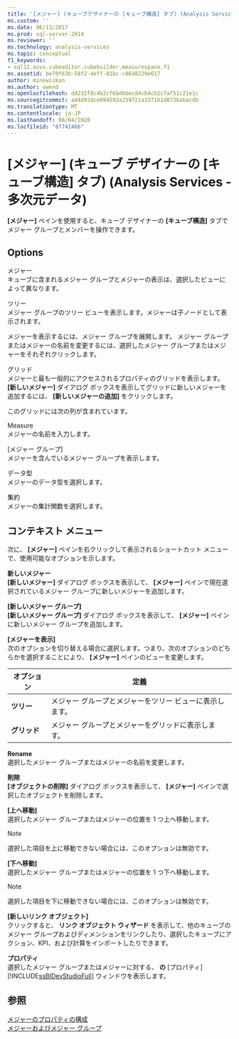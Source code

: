```yaml
---
title: '[メジャー] (キューブデザイナーの [キューブ構造] タブ) (Analysis Services 多次元データ) |Microsoft Docs'
ms.custom: ''
ms.date: 06/13/2017
ms.prod: sql-server-2014
ms.reviewer: ''
ms.technology: analysis-services
ms.topic: conceptual
f1_keywords:
- sql12.asvs.cubeeditor.cubebuilder.measurespane.f1
ms.assetid: be70f63b-58f2-4eff-81bc-c86d8229e617
author: minewiskan
ms.author: owend
ms.openlocfilehash: dd232f8c4b2cf6bd6becd4cb4cb2c7af51c21e1c
ms.sourcegitcommit: ad4d92dce894592a259721a1571b1d8736abacdb
ms.translationtype: MT
ms.contentlocale: ja-JP
ms.lasthandoff: 08/04/2020
ms.locfileid: "87741466"
---
```

# <a name="measures-cube-structure-tab-cube-designer-analysis-services---multidimensional-data"></a>[メジャー] (キューブ デザイナーの [キューブ構造] タブ) (Analysis Services - 多次元データ)
  **[メジャー]** ペインを使用すると、キューブ デザイナーの **[キューブ構造]** タブでメジャー グループとメンバーを操作できます。  
  
## <a name="options"></a>Options  
 メジャー  
 キューブに含まれるメジャー グループとメジャーの表示は、選択したビューによって異なります。  
  
 ツリー  
 メジャー グループのツリー ビューを表示します。メジャーは子ノードとして表示されます。  
  
 メジャーを表示するには、メジャー グループを展開します。 メジャー グループまたはメジャーの名前を変更するには、選択したメジャー グループまたはメジャーをそれぞれクリックします。  
  
 グリッド  
 メジャーと最も一般的にアクセスされるプロパティのグリッドを表示します。 **[新しいメジャー]** ダイアログ ボックスを表示してグリッドに新しいメジャーを追加するには、 **[新しいメジャーの追加]** をクリックします。  
  
 このグリッドには次の列が含まれています。  
  
 Measure  
 メジャーの名前を入力します。  
  
 [メジャー グループ]  
 メジャーを含んでいるメジャー グループを表示します。  
  
 データ型  
 メジャーのデータ型を選択します。  
  
 集約  
 メジャーの集計関数を選択します。  
  
## <a name="context-menu"></a>コンテキスト メニュー  
 次に、 **[メジャー]** ペインを右クリックして表示されるショートカット メニューで、使用可能なオプションを示します。  
  
 **新しいメジャー**  
 **[新しいメジャー]** ダイアログ ボックスを表示して、 **[メジャー]** ペインで現在選択されているメジャー グループに新しいメジャーを追加します。  
  
 **[新しいメジャー グループ]**  
 **[新しいメジャー グループ]** ダイアログ ボックスを表示して、 **[メジャー]** ペインに新しいメジャー グループを追加します。  
  
 **[メジャーを表示]**  
 次のオプションを切り替える場合に選択します。つまり、次のオプションのどちらかを選択することにより、 **[メジャー]** ペインのビューを変更します。  
  
|オプション|定義|  
|------------|----------------|  
|**ツリー**|メジャー グループとメジャーをツリー ビューに表示します。|  
|**グリッド**|メジャー グループとメジャーをグリッドに表示します。|  
  
 **Rename**  
 選択したメジャー グループまたはメジャーの名前を変更します。  
  
 **削除**  
 **[オブジェクトの削除]** ダイアログ ボックスを表示して、 **[メジャー]** ペインで選択したオブジェクトを削除します。  
  
 **[上へ移動]**  
 選択したメジャー グループまたはメジャーの位置を 1 つ上へ移動します。  
  
> [!NOTE]  
>  選択した項目を上に移動できない場合には、このオプションは無効です。  
  
 **[下へ移動]**  
 選択したメジャー グループまたはメジャーの位置を 1 つ下へ移動します。  
  
> [!NOTE]  
>  選択した項目を下に移動できない場合には、このオプションは無効です。  
  
 **[新しいリンク オブジェクト]**  
 クリックすると、 **リンク オブジェクト ウィザード** を表示して、他のキューブのメジャー グループおよびディメンションをリンクしたり、選択したキューブにアクション、KPI、および計算をインポートしたりできます。  
  
 **プロパティ**  
 選択したメジャー グループまたはメジャーに対する、 **の** [プロパティ] [!INCLUDE[ssBIDevStudioFull](../includes/ssbidevstudiofull-md.md)] ウィンドウを表示します。  
  
## <a name="see-also"></a>参照  
 [メジャーのプロパティの構成](multidimensional-models/configure-measure-properties.md)   
 [メジャーおよびメジャー グループ](multidimensional-models/measures-and-measure-groups.md)  
  
  
